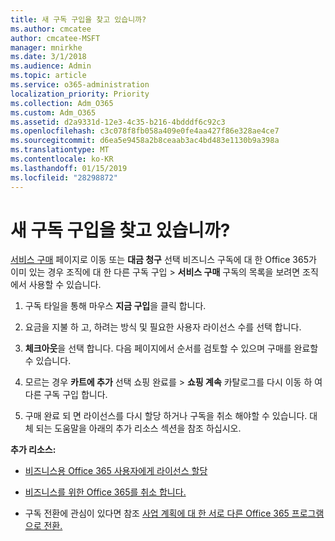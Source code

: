 ```yaml
---
title: 새 구독 구입을 찾고 있습니까?
ms.author: cmcatee
author: cmcatee-MSFT
manager: mnirkhe
ms.date: 3/1/2018
ms.audience: Admin
ms.topic: article
ms.service: o365-administration
localization_priority: Priority
ms.collection: Adm_O365
ms.custom: Adm_O365
ms.assetid: d2a9331d-12e3-4c35-b216-4bdddf6c92c3
ms.openlocfilehash: c3c078f8fb058a409e0fe4aa427f86e328ae4ce7
ms.sourcegitcommit: d6ea5e9458a2b8ceaab3ac4bd483e1130b9a398a
ms.translationtype: MT
ms.contentlocale: ko-KR
ms.lasthandoff: 01/15/2019
ms.locfileid: "28298872"
---
```

# <a name="looking-to-buy-a-new-subscription"></a>새 구독 구입을 찾고 있습니까?

[서비스 구매](https://go.microsoft.com/fwlink/p/?linkid=868433) 페이지로 이동 또는 **대금 청구** 선택 비즈니스 구독에 대 한 Office 365가 이미 있는 경우 조직에 대 한 다른 구독 구입 \> **서비스 구매** 구독의 목록을 보려면 조직에서 사용할 수 있습니다. 
  
1. 구독 타일을 통해 마우스 **지금 구입**을 클릭 합니다.
    
2. 요금을 지불 하 고, 하려는 방식 및 필요한 사용자 라이선스 수를 선택 합니다.
    
3. **체크아웃**을 선택 합니다. 다음 페이지에서 순서를 검토할 수 있으며 구매를 완료할 수 있습니다.
    
4. 모르는 경우 **카트에 추가** 선택 쇼핑 완료를 \> **쇼핑 계속** 카탈로그를 다시 이동 하 여 다른 구독 구입 합니다. 
    
5. 구매 완료 되 면 라이선스를 다시 할당 하거나 구독을 취소 해야할 수 있습니다. 대체 되는 도움말을 아래의 추가 리소스 섹션을 참조 하십시오.
    
 **추가 리소스:**
  
- [비즈니스용 Office 365 사용자에게 라이선스 할당](https://support.office.com/article/997596b5-4173-4627-b915-36abac6786dc)
    
- [비즈니스를 위한 Office 365를 취소 합니다.](https://support.office.com/article/b1bc0bef-4608-4601-813a-cdd9f746709a)
    
- 구독 전환에 관심이 있다면 참조 [사업 계획에 대 한 서로 다른 Office 365 프로그램으로 전환.](https://support.office.com/article/73318661-8f33-478b-bcc7-fb8d69dbb22a)
    

